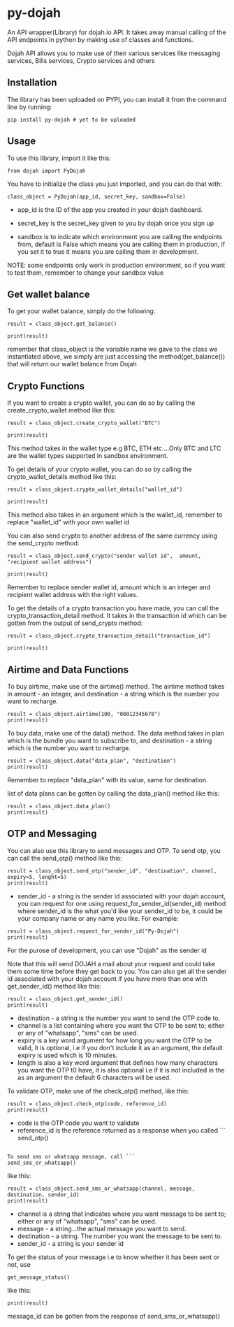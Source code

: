 # py-dojah

An API wrapper(Library) for dojah.io API. It takes away manual calling of the API endpoints in python by making use of classes and functions.

Dojah API allows you to make use of their various services like messaging services, Bills services, Crypto services and others

## Installation
The library has been uploaded on PYPI, you can install it from the command line by running:

```
pip install py-dojah # yet to be uploaded
```

## Usage

To use this library, import it like this:

```
from dojah import PyDojah
```

You have to initialize the class you just imported, and you can do that with:

```
class_object = PyDojah(app_id, secret_key, sandbox=False)
```

* app_id is the ID of the app you created in your dojah dashboard.

* secret_key is the secret_key given to you by dojah once you sign up

* sandbox is to indicate which environment you are calling the endpoints from, default is False which means you are calling them in production, if you set it to true it means you are calling them in development.

NOTE: some endpoints only work in production environment, so if you want to test them, remember to change your sandbox value

## Get wallet balance

To get your wallet balance, simply do the following:

```
result = class_object.get_balance()

print(result)
```
remember that class_object is the variable name we gave to the class we instantiated above, we simply are just accessing the method(get_balance()) that will return our wallet balance from Dojah

## Crypto Functions

If you want to create a crypto wallet, you can do so by calling the create_crypto_wallet method like this:

```
result = class_object.create_crypto_wallet("BTC")

print(result)
```
This method takes in the wallet type e.g BTC, ETH etc....Only BTC and LTC are the wallet types supported in sandbox environment.

To get details of your crypto wallet, you can do so by calling the crypto_wallet_details method like this:

```
result = class_object.crypto_wallet_details("wallet_id")

print(result)
```

This method also takes in an argument which is the wallet_id, remember to replace "wallet_id" with your own wallet id

You can also send crypto to another address of the same currency using the send_crypto method:

```
result = class_object.send_crypto("sender wallet id",  amount, "recipient wallet address")

print(result)
```
Remember to replace sender wallet id, amount which is an integer and recipient wallet address with the right values.


To get the details of a crypto transaction you have made, you can call the crypto_transaction_detail method. It takes in the transaction id which can be gotten from the output of send_crypto method:

```
result = class_object.crypto_transaction_detail("transaction_id")

print(result)
```

## Airtime and Data Functions
To buy airtime, make use of the airtime() method. The airtime method takes in amount - an integer, and destination - a string which is the number you want to recharge.

```
result = class_object.airtime(100, "08012345678")
print(result)

```

To buy data, make use of the data() method. The data method takes in plan which is the bundle you want to subscribe to, and destination - a string which is the number you want to recharge.

```
result = class_object.data("data_plan", "destination")
print(result)
```
Remember to replace "data_plan" with its value, same for destination.

list of data plans can be gotten by calling the data_plan() method like this:

```
result = class_object.data_plan()
print(result)
```

## OTP and Messaging
You can also use this library to send messages and OTP. To send otp, you can call the send_otp() method like this:

```
result = class_object.send_otp("sender_id", "destination", channel, expiry=5, lenght=5)
print(result)
```

* sender_id - a string is the sender id associated with your dojah account, you can request for one using request_for_sender_id(sender_id) method where sender_id is the what you'd like your sender_id to be, it could be your company name or any name you like. For example:

```
result = class_object.request_for_sender_id("Py-Dojah")
print(result)
```
For the purose of development, you can use "Dojah" as the sender id

Note that this will send DOJAH a mail about your request and could take them some time before they get back to you.
You can also get all the sender id associated with your dojah account if you have more than one with get_sender_id() method like this:

```
result = class_object.get_sender_id()
print(result)
```
* destination - a string is the number you want to send the OTP code to.
* channel is a list containing where you want the OTP to be sent to; either or any of "whatsapp", "sms" can be used.
* expiry is a key word argument for how long you want the OTP to be valid, it is optional, i.e if you don't include it as an argument, the default expiry is used which is 10 minutes.
* length is also a key word argument that defines how many characters you want the OTP t0 have, it is also optional i.e if it is not included in the as an argument the default 6 characters will be used.

To validate OTP, make use of the check_otp() method, like this:

```
result = class_object.check_otp(code, reference_id)
print(result)
```

* code is the OTP code you want to validate
* reference_id is the reference returned as a response when you called ```
send_otp()
```

To send sms or whatsapp message, call ```
send_sms_or_whatsapp()
``` 
like this:

```
result = class_object.send_sms_or_whatsapp(channel, message, destination, sender_id)
print(result)
```

* channel is a string that indicates where you want message to be sent to; either or any of "whatsapp", "sms" can be used.
* message - a string...the actual message you want to send.
* destination - a string. The number you want the message to be sent to.
* sender_id - a string is your sender id

To get the status of your message i.e to know whether it has been sent or not, use 
```
get_message_status()
```
like this:

```result = class_object.get_message_status(message_id)
print(result)
```
message_id can be gotten from the response of send_sms_or_whatsapp()
